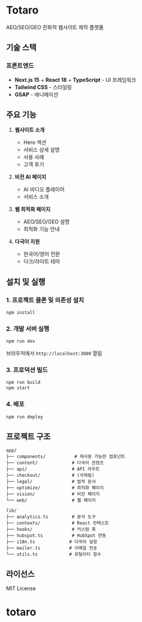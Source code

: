 # Totaro

AEO/SEO/GEO 친화적 웹사이트 제작 플랫폼

## 기술 스택

### 프론트엔드

- **Next.js 15** + **React 18** + **TypeScript** - UI 프레임워크
- **Tailwind CSS** - 스타일링
- **GSAP** - 애니메이션

## 주요 기능

1. **웹사이트 소개**
   - Hero 섹션
   - 서비스 상세 설명
   - 사용 사례
   - 고객 후기

2. **비전 AI 페이지**
   - AI 비디오 플레이어
   - 서비스 소개

3. **웹 최적화 페이지**
   - AEO/SEO/GEO 설명
   - 최적화 기능 안내

4. **다국어 지원**
   - 한국어/영어 전환
   - 다크/라이트 테마

## 설치 및 실행

### 1. 프로젝트 클론 및 의존성 설치

```bash
npm install
```

### 2. 개발 서버 실행

```bash
npm run dev
```

브라우저에서 `http://localhost:3000` 열림

### 3. 프로덕션 빌드

```bash
npm run build
npm start
```

### 4. 배포

```bash
npm run deploy
```

## 프로젝트 구조

```
app/
├── components/           # 재사용 가능한 컴포넌트
├── content/             # 다국어 콘텐츠
├── api/                 # API 라우트
├── checkout/            # (삭제됨)
├── legal/               # 법적 문서
├── optimize/            # 최적화 페이지
├── vision/              # 비전 페이지
└── web/                 # 웹 페이지

lib/
├── analytics.ts         # 분석 도구
├── contexts/            # React 컨텍스트
├── hooks/               # 커스텀 훅
├── hubspot.ts           # HubSpot 연동
├── i18n.ts             # 다국어 설정
├── mailer.ts           # 이메일 전송
└── utils.ts            # 유틸리티 함수
```

## 라이선스

MIT License
# totaro

